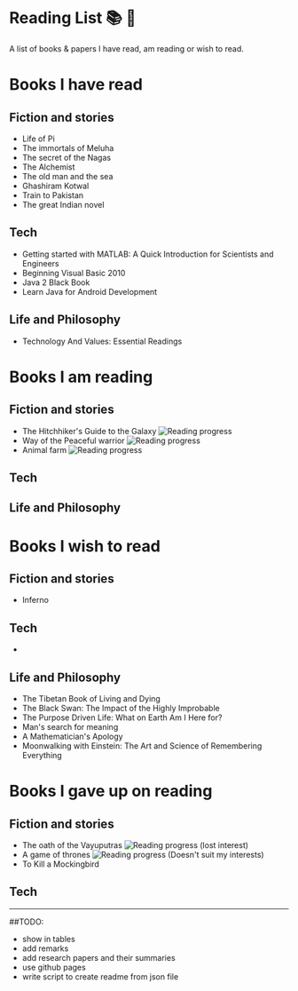 # Reading List :books: :notebook_with_decorative_cover:
A list of books & papers I have read, am reading or wish to read.

# Books I have read
## Fiction and stories
- Life of Pi
- The immortals of Meluha
- The secret of the Nagas
- The Alchemist
- The old man and the sea
- Ghashiram Kotwal
- Train to Pakistan
- The great Indian novel

## Tech
- Getting started with MATLAB: A Quick Introduction for Scientists and Engineers
- Beginning Visual Basic 2010
- Java 2 Black Book
- Learn Java for Android Development

## Life and Philosophy
- Technology And Values: Essential Readings

# Books I am reading
## Fiction and stories
- The Hitchhiker's Guide to the Galaxy ![Reading progress](http://progressed.io/bar/4?title=32%20pages%20of%20815)
- Way of the Peaceful warrior ![Reading progress](http://progressed.io/bar/25?title=60%20pages%20of%20240)
- Animal farm ![Reading progress](http://progressed.io/bar/5?title=5%20pages%20of%2095)

## Tech

## Life and Philosophy

# Books I wish to read
## Fiction and stories
- Inferno

## Tech
-

## Life and Philosophy
- The Tibetan Book of Living and Dying
- The Black Swan: The Impact of the Highly Improbable
- The Purpose Driven Life: What on Earth Am I Here for?
- Man's search for meaning
- A Mathematician's Apology
- Moonwalking with Einstein: The Art and Science of Remembering Everything

# Books I gave up on reading
## Fiction and stories
- The oath of the Vayuputras ![Reading progress](http://progressed.io/bar/30?title=240%20pages%20of%20575) (lost interest)
- A game of thrones ![Reading progress](http://progressed.io/bar/13?title=110%20pages%20of%20835) (Doesn't suit my interests)
- To Kill a Mockingbird

## Tech

---
##TODO:
- show in tables
- add remarks 
- add research papers and their summaries
- use github pages
- write script to create readme from json file